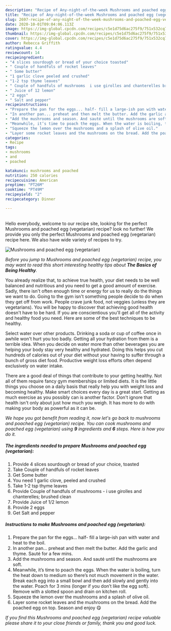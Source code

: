 ```yaml
---
description: "Recipe of Any-night-of-the-week Mushrooms and poached egg (vegetarian)"
title: "Recipe of Any-night-of-the-week Mushrooms and poached egg (vegetarian)"
slug: 2697-recipe-of-any-night-of-the-week-mushrooms-and-poached-egg-vegetarian
date: 2020-10-01T09:04:06.113Z
image: https://img-global.cpcdn.com/recipes/c5e1d75d6ac275f9/751x532cq70/mushrooms-and-poached-egg-vegetarian-recipe-main-photo.jpg
thumbnail: https://img-global.cpcdn.com/recipes/c5e1d75d6ac275f9/751x532cq70/mushrooms-and-poached-egg-vegetarian-recipe-main-photo.jpg
cover: https://img-global.cpcdn.com/recipes/c5e1d75d6ac275f9/751x532cq70/mushrooms-and-poached-egg-vegetarian-recipe-main-photo.jpg
author: Rebecca Griffith
ratingvalue: 4.4
reviewcount: 14
recipeingredient:
- "4 slices sourdough or bread of your choice toasted"
- " Couple of handfuls of rocket leaves"
- " Some butter"
- "1 garlic clove peeled and crushed"
- "1-2 tsp thyme leaves"
- " Couple of handfuls of mushrooms  i use girolles and chanterelles brushed clean"
- " Juice of 12 lemon"
- "2 eggs"
- " Salt and pepper"
recipeinstructions:
- "Prepare the pan for the eggs... half- fill a large-ish pan with water and heat to the boil."
- "In another pan... preheat and then melt the butter. Add the garlic and thyme. Sauté for a few mins."
- "Add the mushrooms and season. And sauté until the mushrooms are soft."
- "Meanwhile, it’s time to poach the eggs. When the water is boiling, turn the heat down to medium so there’s not much movement in the water. Break each egg into a small bowl and then add slowly and gently into the water. Poach for 3 mins (longer if you don’t like the egg soft). Remove with a slotted spoon and drain on kitchen roll."
- "Squeeze the lemon over the mushrooms and a splash of olive oil."
- "Layer some rocket leaves and the mushrooms on the bread. Add the poached egg on top. Season and enjoy 😋"
categories:
- Recipe
tags:
- mushrooms
- and
- poached

katakunci: mushrooms and poached 
nutrition: 250 calories
recipecuisine: American
preptime: "PT26M"
cooktime: "PT49M"
recipeyield: "2"
recipecategory: Dinner

---
```

<br>
Hello everybody, welcome to our recipe site, looking for the perfect Mushrooms and poached egg (vegetarian) recipe? look no further! We provide you only the perfect Mushrooms and poached egg (vegetarian) recipe here. We also have wide variety of recipes to try.
<br>


![Mushrooms and poached egg (vegetarian)](https://img-global.cpcdn.com/recipes/c5e1d75d6ac275f9/751x532cq70/mushrooms-and-poached-egg-vegetarian-recipe-main-photo.jpg)

<i>Before you jump to Mushrooms and poached egg (vegetarian) recipe, you may want to read this short interesting healthy tips about <strong>The Basics of Being Healthy</strong>.</i>

You already realize that, to achieve true health, your diet needs to be well balanced and nutritious and you need to get a good amount of exercise. Sadly, there isn't often enough time or energy for us to really do the things we want to do. Going to the gym isn't something people decide to do when they get off from work. People crave junk food, not veggies (unless they are vegetarians). You will be happy to discover that achieving good health doesn't have to be hard. If you are conscientious you'll get all of the activity and healthy food you need. Here are some of the best techniques to be healthy.

Select water over other products. Drinking a soda or cup of coffee once in awhile won't hurt you too badly. Getting all your hydration from them is a terrible idea. When you decide on water more than other beverages you are helping your body stay very healthy and hydrated. Doing this helps you cut hundreds of calories out of your diet without your having to suffer through a bunch of gross diet food. Productive weight loss efforts often depend exclusively on water intake.

There are a good deal of things that contribute to your getting healthy. Not all of them require fancy gym memberships or limited diets. It is the little things you choose on a daily basis that really help you with weight loss and becoming healthy. Make smart choices every day is a great start. Getting as much exercise as you possibly can is another factor. Don't ignore that health isn't only about just how much you weigh. It has more to do with making your body as powerful as it can be. 


<i>We hope you got benefit from reading it, now let's go back to mushrooms and poached egg (vegetarian) recipe. You can cook mushrooms and poached egg (vegetarian) using <strong>9</strong> ingredients and <strong>6</strong> steps. Here is how you do it.
</i>

##### The ingredients needed to prepare Mushrooms and poached egg (vegetarian):

1. Provide 4 slices sourdough or bread of your choice, toasted
1. Take  Couple of handfuls of rocket leaves
1. Get  Some butter
1. You need 1 garlic clove, peeled and crushed
1. Take 1-2 tsp thyme leaves
1. Provide  Couple of handfuls of mushrooms - i use girolles and chanterelles; brushed clean
1. Provide  Juice of 1/2 lemon
1. Provide 2 eggs
1. Get  Salt and pepper


##### Instructions to make Mushrooms and poached egg (vegetarian):

1. Prepare the pan for the eggs... half- fill a large-ish pan with water and heat to the boil.
1. In another pan... preheat and then melt the butter. Add the garlic and thyme. Sauté for a few mins.
1. Add the mushrooms and season. And sauté until the mushrooms are soft.
1. Meanwhile, it’s time to poach the eggs. When the water is boiling, turn the heat down to medium so there’s not much movement in the water. Break each egg into a small bowl and then add slowly and gently into the water. Poach for 3 mins (longer if you don’t like the egg soft). Remove with a slotted spoon and drain on kitchen roll.
1. Squeeze the lemon over the mushrooms and a splash of olive oil.
1. Layer some rocket leaves and the mushrooms on the bread. Add the poached egg on top. Season and enjoy 😋


<i>If you find this Mushrooms and poached egg (vegetarian) recipe valuable please share it to your close friends or family, thank you and good luck.</i>
